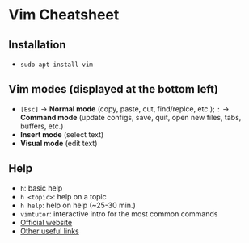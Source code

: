 # Vim Cheatsheet

## Installation
* `sudo apt install vim`

## Vim modes (displayed at the bottom left)
* `[Esc]` → **Normal mode** (copy, paste, cut, find/replce, etc.); `:` → **Command mode** (update configs, save, quit, open new files, tabs, buffers, etc.)
* **Insert mode** (select text)
* **Visual mode** (edit text)

## Help
* `h`: basic help
* `h <topic>`: help on a topic
* `h help`: help on help (~25-30 min.)
* `vimtutor`: interactive intro for the most common commands
* [Official website](http://www.vim.org/)
* [Other useful links](https://vimschool.netlify.app/links/)
